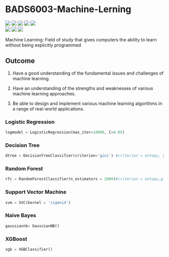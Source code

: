# BADS6003-Machine-Lerning
[![](https://img.shields.io/badge/-Logistic--Regression-orange)](#)
[![](https://img.shields.io/badge/-Decision--Tree-orange)](#) 
[![](https://img.shields.io/badge/-Random--Forest-orange)](#) 
[![](https://img.shields.io/badge/-Support--Vector--Machine-orange)](#) 
[![](https://img.shields.io/badge/-K--Nearest--Neighbors-orange)](#)  
[![](https://img.shields.io/badge/-Gaussian--Naive--Bayes-orange)](#)
[![](https://img.shields.io/badge/-XG--Boost-orange)](#)
[![](https://img.shields.io/badge/-Python-brightgreen)](#)

Machine Learning: Field of study that gives computers the ability to learn without being explicitly programmed

## Outcome

1. Have a good understanding of the fundamental issues and challenges of machine learning. 

2. Have an understanding of the strengths and weaknesses of various machine learning approaches. 

3. Be able to design and implement various machine learning algorithms in a range of real-world applications.

### Logistic Regression

```python
logmodel = LogisticRegression(max_iter=10000, C=0.05) 
```

### Decision Tree

```python
dtree = DecisionTreeClassifier(criterion='gini') #criterion = entopy, gini
```

### Random Forest

```python
rfc = RandomForestClassifier(n_estimators = 2000)#criterion = entopy,gini
```

### Support Vector Machine

```python
svm = SVC(kernel = 'sigmoid')
```

### Naive Bayes

```python
gaussiannb= GaussianNB()
```

### XGBoost

```python
xgb = XGBClassifier()
```

